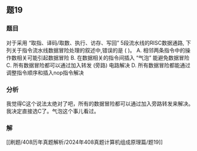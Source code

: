 ## 题19
### 题目
对于采用 “取指、译码/取数、执行、访存、写回” 5段流水线的RISC数据通路, 下列关于指令流水线数据冒险处理的叙述中,错误的是 (   )。
A. 相邻两条指令中的操作数相关可能引起数据冒险
B. 在数据相关的指令间插入 “气泡” 能避免数据冒险
C. 所有数据冒险都可以通过加入转发 (旁路) 电路解决
D. 所有数据冒险都能通过调整指令顺序和插入nop指令解决
### 分析
我觉得C这个说法太绝对了吧，所有的数据冒险都可以通过加入旁路转发来解决。我决定直接选C了。气泡这个事儿看过。
### 解
[[刷题/408历年真题解析/2024年408真题计算机组成原理篇/题19]]